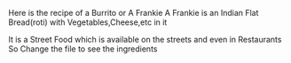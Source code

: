 Here is the recipe of a Burrito or A Frankie
A Frankie is an Indian Flat Bread(roti) with Vegetables,Cheese,etc in it

It is a Street Food which is available on the streets and even in Restaurants
So Change the file to see the ingredients

